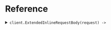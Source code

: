 # Reference
<details><summary><code>client.ExtendedInlineRequestBody(request) -> </code></summary>
<dl>
<dd>

#### 🔌 Usage

<dl>
<dd>

<dl>
<dd>

```ruby
client.extended_inline_request_body({
  parent:'parent',
  child:'child'
});
```
</dd>
</dl>
</dd>
</dl>

#### ⚙️ Parameters

<dl>
<dd>

<dl>
<dd>

**child:** `String` 
    
</dd>
</dl>
</dd>
</dl>


</dd>
</dl>
</details>
